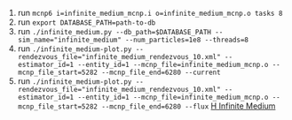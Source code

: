 1. run `mcnp6 i=infinite_medium_mcnp.i o=infinite_medium_mcnp.o tasks 8`
2. run `export DATABASE_PATH=path-to-db`
3. run `./infinite_medium.py --db_path=$DATABASE_PATH --sim_name="infinite_medium" --num_particles=1e8 --threads=8`
4. run `./infinite_medium-plot.py --rendezvous_file="infinite_medium_rendezvous_10.xml" --estimator_id=1 --entity_id=1 --mcnp_file=infinite_medium_mcnp.o --mcnp_file_start=5282 --mcnp_file_end=6280 --current`
5. run `./infinite_medium-plot.py --rendezvous_file="infinite_medium_rendezvous_10.xml" --estimator_id=1 --entity_id=1 --mcnp_file=infinite_medium_mcnp.o --mcnp_file_start=5282 --mcnp_file_end=6280 --flux`
[H Infinite Medium](h_infinite_medium_current.png "H Infinite Medium")